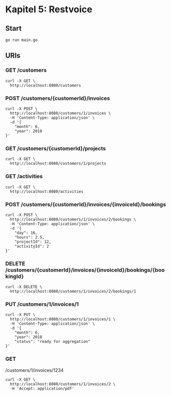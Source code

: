 # Kapitel 5: Restvoice

## Start
```
go run main.go
```
## URIs
### GET /customers
```
curl -X GET \
  http://localhost:8080/customers
```

### POST /customers/{customerId}/invoices
```
curl -X POST \
  http://localhost:8080/customers/1/invoices \
  -H 'Content-Type: application/json' \
  -d '{
    "month": 6,
    "year": 2018
}'
```

### GET /customers/{customerId}/projects
```
curl -X GET \
  http://localhost:8080/customers/1/projects
```

### GET /activities
```
curl -X GET \
  http://localhost:8080/activities
```

### POST /customers/{customerId}/invoices/{invoiceId}/bookings
```
curl -X POST \
  http://localhost:8080/customers/1/invoices/2/bookings \
  -H 'Content-Type: application/json' \
  -d '{
    "day": 16,
    "hours": 2.5,
    "projectId": 12,
    "activityId": 2
}'
```

### DELETE /customers/{customerId}/invoices/{invoiceId}/bookings/{bookingId}
```
curl -X DELETE \
  http://localhost:8080/customers/1/invoices/2/bookings/1
```

### PUT /customers/1/invoices/1
```
curl -X PUT \
  http://localhost:8080/customers/1/invoices/1 \
  -H 'Content-Type: application/json' \
  -d '{
    "month": 6,
    "year": 2018
    "status": "ready for aggregation"
}'
```

### GET 
/customers/1/invoices/1234

```
curl -X GET \
  http://localhost:8080/customers/1/invoices/2 \
  -H 'Accept: application/pdf'
```


